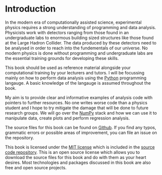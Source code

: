 # Introduction

In the modern era of computationally assisted science, experimental physics requires a strong understanding of programming and data analysis.
Physicists work with detectors ranging from those found in an undergraduate labs to enormous building sized structures like those found at the Large Hadron Collider.
The data produced by these detectors need to be analysed in order to reach into the fundementals of our universe.
No modern physics is done without programming and undergraduate labs are the essential training grounds for developing these skills.

This book should be used as reference material alongside your computational training by your lecturers and tutors.
I will be focussing mainly on how to perform data analysis using the [Python](https://www.python.org/) programming langauge.
A basic knowledge of the langauge is assumed throughout the book.

My aim is to provide clear and informative examples of analysis code with pointers to further resources.
No one writes worse code than a physics student and I hope to try mitigate the damage that will be done to future research groups.
We will go over the [NumPy](https://numpy.org/) stack and how we can use it to manipulate data, create plots and perform regression analysis.

The source files for this book can be found on [Github](https://github.com/codecalec/ProgrammingLabManual).
If you find any typos, grammatic errors or possible areas of improvement, you can file an issue on the repository.


This book is licensed under the [MIT license](https://opensource.org/licenses/MIT) which is included in the [source code repository](https://github.com/codecalec/ProgrammingLabManual/blob/main/LICENSE).
This is an open source license which allows you to download the source files for this book and do with them as your heart desires.
Most technologies and packages discussed in this book are also free and open source projects.
